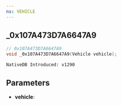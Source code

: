 ```yaml
---
ns: VEHICLE
---
```

## _0x107A473D7A6647A9

```c
// 0x107A473D7A6647A9
void _0x107A473D7A6647A9(Vehicle vehicle);
```

```
NativeDB Introduced: v1290
```

## Parameters
* **vehicle**:
